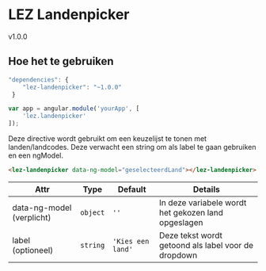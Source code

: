 # LEZ Landenpicker

v1.0.0

## Hoe het te gebruiken

```javascript
"dependencies": {
	"lez-landenpicker": "~1.0.0"
 }
```
```javascript
var app = angular.module('yourApp', [
    'lez.landenpicker'
]);
```

Deze directive wordt gebruikt om een keuzelijst te tonen met landen/landcodes.
Deze verwacht een string om als label te gaan gebruiken en een ngModel.

```html
<lez-landenpicker data-ng-model="geselecteerdLand"></lez-landenpicker>
```

Attr | Type | Default | Details
--- | --- | --- | ---
data-ng-model (verplicht) | `object` | `''` | In deze variabele wordt het gekozen land opgeslagen
label (optioneel) | `string` | `'Kies een land'` | Deze tekst wordt getoond als label voor de dropdown